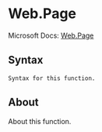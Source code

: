 ---
---

# Web.Page

Microsoft Docs: [Web.Page](https://docs.microsoft.com/en-us/powerquery-m/web-page)

## Syntax

```powerquery-m
Syntax for this function.
```

## About

About this function.


